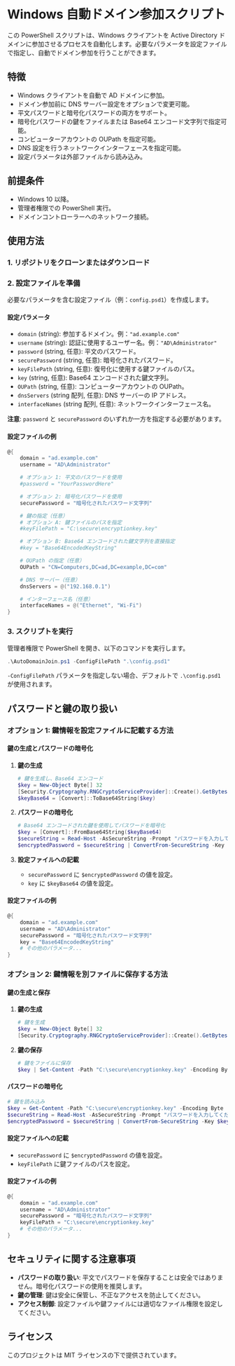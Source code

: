 # Windows 自動ドメイン参加スクリプト

この PowerShell スクリプトは、Windows クライアントを Active Directory ドメインに参加させるプロセスを自動化します。必要なパラメータを設定ファイルで指定し、自動でドメイン参加を行うことができます。

## 特徴

- Windows クライアントを自動で AD ドメインに参加。
- ドメイン参加前に DNS サーバー設定をオプションで変更可能。
- 平文パスワードと暗号化パスワードの両方をサポート。
- 暗号化パスワードの鍵をファイルまたは Base64 エンコード文字列で指定可能。
- コンピューターアカウントの OUPath を指定可能。
- DNS 設定を行うネットワークインターフェースを指定可能。
- 設定パラメータは外部ファイルから読み込み。

## 前提条件

- Windows 10 以降。
- 管理者権限での PowerShell 実行。
- ドメインコントローラーへのネットワーク接続。

## 使用方法

### 1. リポジトリをクローンまたはダウンロード

### 2. 設定ファイルを準備

必要なパラメータを含む設定ファイル（例：`config.psd1`）を作成します。

#### 設定パラメータ

- `domain` (string): 参加するドメイン。例：`"ad.example.com"`
- `username` (string): 認証に使用するユーザー名。例：`"AD\Administrator"`
- `password` (string, 任意): 平文のパスワード。
- `securePassword` (string, 任意): 暗号化されたパスワード。
- `keyFilePath` (string, 任意): 復号化に使用する鍵ファイルのパス。
- `key` (string, 任意): Base64 エンコードされた鍵文字列。
- `OUPath` (string, 任意): コンピューターアカウントの OUPath。
- `dnsServers` (string 配列, 任意): DNS サーバーの IP アドレス。
- `interfaceNames` (string 配列, 任意): ネットワークインターフェース名。

**注意**: `password` と `securePassword` のいずれか一方を指定する必要があります。

#### 設定ファイルの例

```powershell
@{
    domain = "ad.example.com"
    username = "AD\Administrator"

    # オプション 1: 平文のパスワードを使用
    #password = "YourPasswordHere"

    # オプション 2: 暗号化パスワードを使用
    securePassword = "暗号化されたパスワード文字列"

    # 鍵の指定（任意）
    # オプション A: 鍵ファイルのパスを指定
    #keyFilePath = "C:\secure\encryptionkey.key"

    # オプション B: Base64 エンコードされた鍵文字列を直接指定
    #key = "Base64EncodedKeyString"

    # OUPath の指定（任意）
    OUPath = "CN=Computers,DC=ad,DC=example,DC=com"

    # DNS サーバー（任意）
    dnsServers = @("192.168.0.1")

    # インターフェース名（任意）
    interfaceNames = @("Ethernet", "Wi-Fi")
}
```

### 3. スクリプトを実行

管理者権限で PowerShell を開き、以下のコマンドを実行します。

```powershell
.\AutoDomainJoin.ps1 -ConfigFilePath ".\config.psd1"
```

`-ConfigFilePath` パラメータを指定しない場合、デフォルトで `.\config.psd1` が使用されます。

## パスワードと鍵の取り扱い

### オプション 1: 鍵情報を設定ファイルに記載する方法

#### 鍵の生成とパスワードの暗号化

1. **鍵の生成**

   ```powershell
   # 鍵を生成し、Base64 エンコード
   $key = New-Object Byte[] 32
   [Security.Cryptography.RNGCryptoServiceProvider]::Create().GetBytes($key)
   $keyBase64 = [Convert]::ToBase64String($key)
   ```

2. **パスワードの暗号化**

   ```powershell
   # Base64 エンコードされた鍵を使用してパスワードを暗号化
   $key = [Convert]::FromBase64String($keyBase64)
   $secureString = Read-Host -AsSecureString -Prompt "パスワードを入力してください"
   $encryptedPassword = $secureString | ConvertFrom-SecureString -Key $key
   ```

3. **設定ファイルへの記載**

   - `securePassword` に `$encryptedPassword` の値を設定。
   - `key` に `$keyBase64` の値を設定。

#### 設定ファイルの例

```powershell
@{
    domain = "ad.example.com"
    username = "AD\Administrator"
    securePassword = "暗号化されたパスワード文字列"
    key = "Base64EncodedKeyString"
    # その他のパラメータ...
}
```

### オプション 2: 鍵情報を別ファイルに保存する方法

#### 鍵の生成と保存

1. **鍵の生成**

   ```powershell
   # 鍵を生成
   $key = New-Object Byte[] 32
   [Security.Cryptography.RNGCryptoServiceProvider]::Create().GetBytes($key)
   ```

2. **鍵の保存**

   ```powershell
   # 鍵をファイルに保存
   $key | Set-Content -Path "C:\secure\encryptionkey.key" -Encoding Byte
   ```

#### パスワードの暗号化

```powershell
# 鍵を読み込み
$key = Get-Content -Path "C:\secure\encryptionkey.key" -Encoding Byte
$secureString = Read-Host -AsSecureString -Prompt "パスワードを入力してください"
$encryptedPassword = $secureString | ConvertFrom-SecureString -Key $key
```

#### 設定ファイルへの記載

- `securePassword` に `$encryptedPassword` の値を設定。
- `keyFilePath` に鍵ファイルのパスを設定。

#### 設定ファイルの例

```powershell
@{
    domain = "ad.example.com"
    username = "AD\Administrator"
    securePassword = "暗号化されたパスワード文字列"
    keyFilePath = "C:\secure\encryptionkey.key"
    # その他のパラメータ...
}
```

## セキュリティに関する注意事項

- **パスワードの取り扱い**: 平文でパスワードを保存することは安全ではありません。暗号化パスワードの使用を推奨します。
- **鍵の管理**: 鍵は安全に保管し、不正なアクセスを防止してください。
- **アクセス制御**: 設定ファイルや鍵ファイルには適切なファイル権限を設定してください。

## ライセンス

このプロジェクトは MIT ライセンスの下で提供されています。
